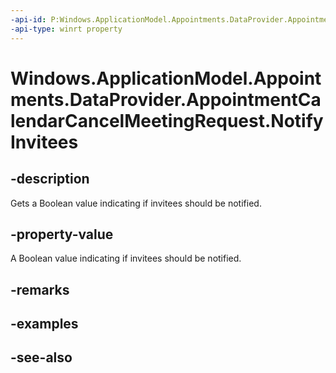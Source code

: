 ----api-id: P:Windows.ApplicationModel.Appointments.DataProvider.AppointmentCalendarCancelMeetingRequest.NotifyInvitees
-api-type: winrt property
---<!-- Property syntaxpublic bool NotifyInvitees { get; }--># Windows.ApplicationModel.Appointments.DataProvider.AppointmentCalendarCancelMeetingRequest.NotifyInvitees## -descriptionGets a Boolean value indicating if invitees should be notified.## -property-valueA Boolean value indicating if invitees should be notified.## -remarks## -examples## -see-also